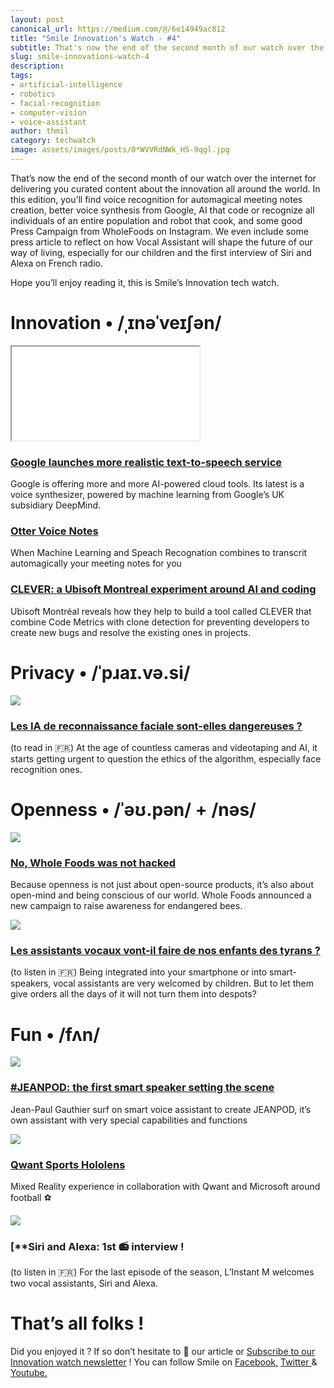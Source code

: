 ```yaml
---
layout: post
canonical_url: https://medium.com/@/6e14949ac812
title: "Smile Innovation's Watch - #4"
subtitle: That's now the end of the second month of our watch over the internet for delivering you curated content about the innovation
slug: smile-innovations-watch-4
description:
tags:
- artificial-intelligence
- robotics
- facial-recognition
- computer-vision
- voice-assistant
author: thmil
category: techwatch
image: assets/images/posts/0*WVVRdNWk_HS-9qgl.jpg
---
```


That’s now the end of the second month of our watch over the internet for delivering you curated content about the innovation all around the world. In this edition, you’ll find voice recognition for automagical meeting notes creation, better voice synthesis from Google, AI that code or recognize all individuals of an entire population and robot that cook, and some good Press Campaign from WholeFoods on Instagram. We even include some press article to reflect on how Vocal Assistant will shape the future of our way of living, especially for our children and the first interview of Siri and Alexa on French radio.

Hope you’ll enjoy reading it, this is Smile’s Innovation tech watch.

# Innovation • /ˌɪnəˈveɪʃən/

<iframe src="/assets/images/posts/a21a5512321909a02964ee041aae21b3.html"></iframe>

### [Google launches more realistic text-to-speech service](https://www.theverge.com/2018/3/27/17167200/google-ai-speech-tts-cloud-deepmind-wavenet?utm_campaign=Revue%20newsletter&utm_medium=Newsletter&utm_source=Smile%20Innovation%27s%20Watch)

Google is offering more and more AI-powered cloud tools. Its latest is a voice synthesizer, powered by machine learning from Google’s UK subsidiary DeepMind.

### [Otter Voice Notes](https://otter.ai/login?utm_campaign=Revue%20newsletter&utm_medium=Newsletter&utm_source=Smile%20Innovation%27s%20Watch)

When Machine Learning and Speach Recognation combines to transcrit automagically your meeting notes for you

### [CLEVER: a Ubisoft Montreal experiment around AI and coding](http://montreal.ubisoft.com/en/clever-combining-code-metrics-with-clone-detection-for-just-in-time-fault-prevention-and-resolution-in-large-industrial-projects-2/?utm_campaign=Revue%20newsletter&utm_medium=Newsletter&utm_source=Smile%20Innovation%27s%20Watch)

Ubisoft Montréal reveals how they help to build a tool called CLEVER that combine Code Metrics with clone detection for preventing developers to create new bugs and resolve the existing ones in projects.

# Privacy • /ˈpɹaɪ.və.si/

![](/assets/images/posts/0*WVVRdNWk_HS-9qgl.jpg)

### [**Les IA de reconnaissance faciale sont-elles dangereuses ?**](https://siecledigital.fr/2018/06/28/les-ia-de-reconnaissance-faciale-sont-elles-dangereuses/?cn-reloaded=1&utm_campaign=Revue%20newsletter&utm_medium=Newsletter&utm_source=Smile%20Innovation%27s%20Watch)

(to read in 🇫🇷) At the age of countless cameras and videotaping and AI, it starts getting urgent to question the ethics of the algorithm, especially face recognition ones.

# Openness • /ˈəʊ.pən/ + /nəs/

![](/assets/images/posts/0*juvzF4OT5g_8bckJ.jpg)

### [**No, Whole Foods was not hacked**](https://www.fastcompany.com/40587635/no-whole-foods-was-not-hacked-heres-why-its-instagram-was-scrubbed?utm_campaign=Revue%20newsletter&utm_medium=Newsletter&utm_source=Smile%20Innovation%27s%20Watch)

Because openness is not just about open-source products, it’s also about open-mind and being conscious of our world. Whole Foods announced a new campaign to raise awareness for endangered bees.

![](/assets/images/posts/0*TezolTqSqZkle_dG.jpg)

### [**Les assistants vocaux vont-il faire de nos enfants des tyrans ?**](https://www.franceinter.fr/emissions/c-est-deja-demain/c-est-deja-demain-04-juillet-2018?utm_campaign=Revue%20newsletter&utm_medium=Newsletter&utm_source=Smile%20Innovation%27s%20Watch)

(to listen in 🇫🇷) Being integrated into your smartphone or into smart-speakers, vocal assistants are very welcomed by children. But to let them give orders all the days of it will not turn them into despots?

# Fun • /fʌn/

![](/assets/images/posts/0*vRODry44ZLygHl9T.jpg)

### [**#JEANPOD: the first smart speaker setting the scene**](https://twitter.com/JPGaultier/status/1010930554219433992?utm_campaign=Revue%20newsletter&utm_medium=Newsletter&utm_source=Smile%20Innovation%27s%20Watch)

Jean-Paul Gauthier surf on smart voice assistant to create JEANPOD, it’s own assistant with very special capabilities and functions

![](/assets/images/posts/0*bw5g8y_l9-yvlJw.jpg)

### [**Qwant Sports Hololens**](https://index.studio/work/qwant-sports-hololens?utm_campaign=Revue%20newsletter&utm_medium=Newsletter&utm_source=Smile%20Innovation%27s%20Watch)

Mixed Reality experience in collaboration with Qwant and Microsoft around football ⚽️

![](/assets/images/posts/0*U-2cUy-qKrzB46Rv.jpg)

### [**Siri and Alexa: 1st 📻 interview !

(to listen in 🇫🇷) For the last episode of the season, L’Instant M welcomes two vocal assistants, Siri and Alexa.

# That’s all folks !

Did you enjoyed it ? If so don’t hesitate to 👏 our article or [Subscribe to our Innovation watch newsletter](https://www.getrevue.co/profile/smileinnovation) !
You can follow Smile on [Facebook,](https://www.facebook.com/smileopensource) [Twitter ](https://www.twitter.com/GroupeSmile)& [Youtube.](http://www.youtube.com/user/SmileOpenSource)


